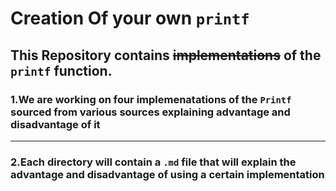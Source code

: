 Creation Of your own `printf`
==============================
 This Repository contains ~~implementations~~ of the `printf` function.
 ---------
### 1.We are working on __four implemenatations__ of the `Printf` sourced from various sources explaining advantage and disadvantage of it ###
----
  ### 2.Each directory will contain a `.md` file that will explain the advantage and disadvantage of using a certain __implementation__ ###
